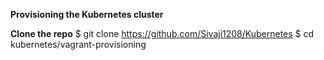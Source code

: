 **Provisioning the Kubernetes cluster**

**Clone the repo**
$ git clone https://github.com/Sivaji1208/Kubernetes
$ cd kubernetes/vagrant-provisioning

 
 
